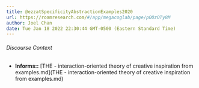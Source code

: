 ```yaml
---
title: @ezzatSpecificityAbstractionExamples2020
url: https://roamresearch.com/#/app/megacoglab/page/pOOzOTy8M
author: Joel Chan
date: Tue Jan 18 2022 22:30:44 GMT-0500 (Eastern Standard Time)
---
```




###### Discourse Context

- **Informs::** [THE - interaction-oriented theory of creative inspiration from examples.md](THE - interaction-oriented theory of creative inspiration from examples.md)

